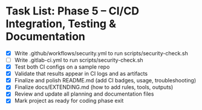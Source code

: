 # Task List: Phase 5 – CI/CD Integration, Testing & Documentation

- [x] Write .github/workflows/security.yml to run scripts/security-check.sh
- [ ] Write .gitlab-ci.yml to run scripts/security-check.sh
- [x] Test both CI configs on a sample repo
- [x] Validate that results appear in CI logs and as artifacts
- [x] Finalize and polish README.md (add CI badges, usage, troubleshooting)
- [x] Finalize docs/EXTENDING.md (how to add rules, tools, outputs)
- [x] Review and update all planning and documentation files
- [x] Mark project as ready for coding phase exit
